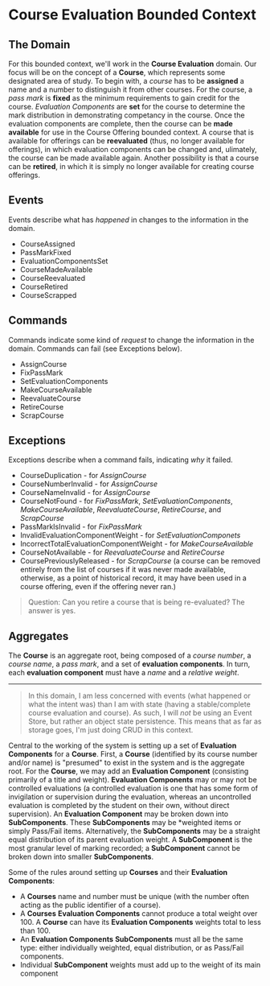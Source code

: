 # Course Evaluation Bounded Context

## The Domain

For this bounded context, we'll work in the **Course Evaluation** domain. Our focus will be on the concept of a **Course**, which represents some designated area of study. To begin with, a *course* has to be **assigned** a name and a number to distinguish it from other courses. For the course, a *pass mark* is **fixed** as the minimum requirements to gain credit for the course. *Evaluation Components* are **set** for the course to determine the mark distribution in demonstrating competancy in the course. Once the evaluation components are complete, then the course can be **made available** for use in the Course Offering bounded context. A course that is available for offerings can be **reevaluated** (thus, no longer available for offerings), in which evaluation components can be changed and, ulimately, the course can be made available again. Another possibility is that a course can be **retired**, in which it is simply no longer available for creating course offerings.

## Events

Events describe what has *happened* in changes to the information in the domain.

* CourseAssigned
* PassMarkFixed
* EvaluationComponentsSet
* CourseMadeAvailable
* CourseReevaluated
* CourseRetired
* CourseScrapped

## Commands

Commands indicate some kind of *request* to change the information in the domain. Commands can fail (see Exceptions below).

* AssignCourse
* FixPassMark
* SetEvaluationComponents
* MakeCourseAvailable
* ReevaluateCourse
* RetireCourse
* ScrapCourse

## Exceptions

Exceptions describe when a command fails, indicating *why* it failed.

* CourseDuplication - for *AssignCourse*
* CourseNumberInvalid - for *AssignCourse*
* CourseNameInvalid - for *AssignCourse*
* CourseNotFound - for *FixPassMark*, *SetEvaluationComponents*, *MakeCourseAvailable*, *ReevaluateCourse*, *RetireCourse*, and *ScrapCourse*
* PassMarkIsInvalid - for *FixPassMark*
* InvalidEvaluationComponentWeight - for *SetEvaluationComponets*
* IncorrectTotalEvaluationComponentWeight - for *MakeCourseAvailable*
* CourseNotAvailable - for *ReevaluateCourse* and *RetireCourse*
* CoursePreviouslyReleased - for *ScrapCourse* (a course can be removed entirely from the list of courses if it was never made available, otherwise, as a point of historical record, it may have been used in a course offering, even if the offering never ran.)

> Question: Can you retire a course that is being re-evaluated? The answer is yes.

## Aggregates

The **Course** is an aggregate root, being composed of a *course number*, a *course name*, a *pass mark*, and a set of **evaluation components**. In turn, each **evaluation component** must have a *name* and a *relative weight*.

----


> In this domain, I am less concerned with events (what happened or what the intent was) than I am with state (having a stable/complete course evaluation and course). As such, I will *not* be using an Event Store, but rather an object state persistence. This means that as far as storage goes, I'm just doing CRUD in this context.

Central to the working of the system is setting up a set of **Evaluation Components** for a **Course**. First, a **Course** (identified by its course number and/or name) is "presumed" to exist in the system and is the aggregate root. For the **Course**, we may add an **Evaluation Component** (consisting primarily of a title and weight). **Evaluation Components** may or may not be controlled evaluations (a controlled evaluation is one that has some form of invigilation or supervision during the evaluation, whereas an uncontrolled evaluation is completed by the student on their own, without direct supervision). An **Evaluation Component** may be broken down into **SubComponents**. These **SubComponents** may be *weighted items or simply Pass/Fail items. Alternatively, the **SubComponents** may be a straight equal distribution of its parent evaluation weight. A **SubComponent** is the most granular level of marking recorded; a **SubComponent** cannot be broken down into smaller **SubComponents**.

Some of the rules around setting up **Courses** and their **Evaluation Components**:

* A **Courses** name and number must be unique (with the number often acting as the public identifier of a course).
* A **Courses** **Evaluation Components** cannot produce a total weight over 100. A **Course** can have its **Evaluation Components** weights total to less than 100.
* An **Evaluation Components** **SubComponents** must all be the same type: either individually weighted, equal distribution, or as Pass/Fail components.
* Individual **SubComponent** weights must add up to the weight of its main component
